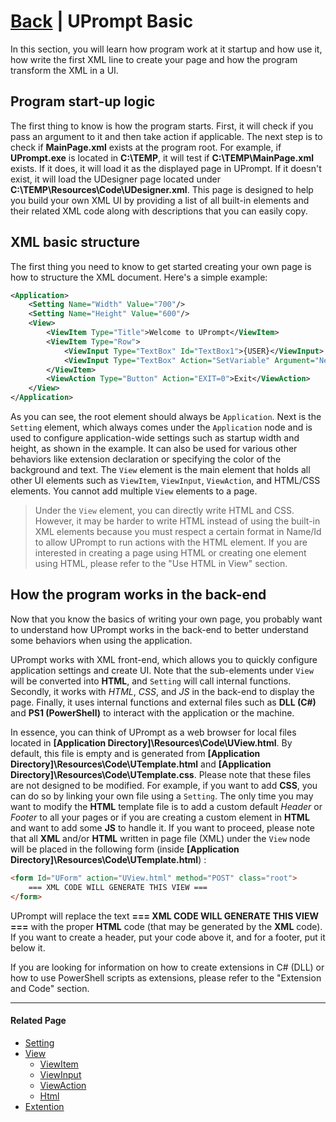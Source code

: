 # [Back](https://github.com/TopDeveloper29/UPrompt/blob/Prod/README.md) | UPrompt Basic


In this section, you will learn how program work at it startup and how use it, how write the first XML line to create your page and how the program transform the XML in a UI.

## Program start-up logic
The first thing to know is how the program starts. First, it will check if you pass an argument to it and then take action if applicable. The next step is to check if **MainPage.xml** exists at the program root. For example, if **UPrompt.exe** is located in **C:\TEMP**, it will test if **C:\TEMP\MainPage.xml** exists. If it does, it will load it as the displayed page in UPrompt. If it doesn't exist, it will load the UDesigner page located under **C:\TEMP\Resources\Code\UDesigner.xml**. This page is designed to help you build your own XML UI by providing a list of all built-in elements and their related XML code along with descriptions that you can easily copy.

## XML basic structure
The first thing you need to know to get started creating your own page is how to structure the XML document. Here's a simple example:

```xml
<Application>
	<Setting Name="Width" Value="700"/>
	<Setting Name="Height" Value="600"/>
	<View>
		<ViewItem Type="Title">Welcome to UPrompt</ViewItem>
		<ViewItem Type="Row">
			<ViewInput Type="TextBox" Id="TextBox1">{USER}</ViewInput>
			<ViewInput Type="TextBox" Action="SetVariable" Argument="NewVar2,[TextBox2]" Id="TextBox2">{DEVICE}</ViewInput>
		</ViewItem>
		<ViewAction Type="Button" Action="EXIT=0">Exit</ViewAction>
	</View>
</Application>
```

As you can see, the root element should always be `Application`. Next is the `Setting` element, which always comes under the `Application` node and is used to configure application-wide settings such as startup width and height, as shown in the example. It can also be used for various other behaviors like extension declaration or specifying the color of the background and text. The `View` element is the main element that holds all other UI elements such as `ViewItem`, `ViewInput`, `ViewAction`, and HTML/CSS elements. You cannot add multiple `View` elements to a page.

> Under the `View` element, you can directly write HTML and CSS. However, it may be harder to write HTML instead of using the built-in XML elements because you must respect a certain format in Name/Id to allow UPrompt to run actions with the HTML element. If you are interested in creating a page using HTML or creating one element using HTML, please refer to the "Use HTML in View" section.

## How the program works in the back-end
Now that you know the basics of writing your own page, you probably want to understand how UPrompt works in the back-end to better understand some behaviors when using the application.

UPrompt works with XML front-end, which allows you to quickly configure application settings and create UI. Note that the sub-elements under `View` will be converted into **HTML**, and `Setting` will call internal functions. Secondly, it works with *HTML*, *CSS*, and *JS* in the back-end to display the page. Finally, it uses internal functions and external files such as **DLL (C#)** and **PS1 (PowerShell)** to interact with the application or the machine.

In essence, you can think of UPrompt as a web browser for local files located in **[Application Directory]\Resources\Code\UView.html**. By default, this file is empty and is generated from **[Application Directory]\Resources\Code\UTemplate.html** and **[Application Directory]\Resources\Code\UTemplate.css**. Please note that these files are not designed to be modified. For example, if you want to add **CSS**, you can do so by linking your own file using a `Setting`. The only time you may want to modify the **HTML** template file is to add a custom default *Header* or *Footer* to all your pages or if you are creating a custom element in **HTML** and want to add some **JS** to handle it. If you want to proceed, please note that all **XML** and/or **HTML** written in page file (XML) under the `View` node will be placed in the following form (inside **[Application Directory]\Resources\Code\UTemplate.html**) :

```html
<form Id="UForm" action="UView.html" method="POST" class="root">
    === XML CODE WILL GENERATE THIS VIEW ===
</form>
```

UPrompt will replace the text **=== XML CODE WILL GENERATE THIS VIEW ===** with the proper **HTML** code (that may be generated by the **XML** code). If you want to create a header, put your code above it, and for a footer, put it below it.

If you are looking for information on how to create extensions in C# (DLL) or how to use PowerShell scripts as extensions, please refer to the "Extension and Code" section.

------------
#### Related Page
- [Setting](https://github.com/TopDeveloper29/UPrompt/blob/Prod/Documentation/Setting.md)
- [View](https://github.com/TopDeveloper29/UPrompt/blob/Prod/Documentation/View.md)
	- [ViewItem](https://github.com/TopDeveloper29/UPrompt/blob/Prod/Documentation/View.md#viewitem)
	- [ViewInput](https://github.com/TopDeveloper29/UPrompt/blob/Prod/Documentation/View.md#viewinput)
	- [ViewAction](https://github.com/TopDeveloper29/UPrompt/blob/Prod/Documentation/View.md#viewaction)
 	- [Html](https://github.com/TopDeveloper29/UPrompt/blob/Prod/Documentation/View.md#html)
- [Extention](https://github.com/TopDeveloper29/UPrompt/blob/Prod/Documentation/Setting.md)

